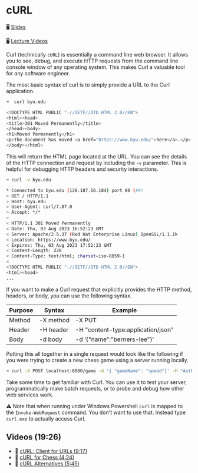 # cURL

🖥️ [Slides](https://docs.google.com/presentation/d/1pM_tUVD7c6kWpHkEwuRpbWmoBFss3GuK/edit?usp=sharing&ouid=114081115660452804792&rtpof=true&sd=true)

🖥️ [Lecture Videos](#videos)

Curl (technically `cURL`) is essentially a command line web browser. It allows you to see, debug, and execute HTTP requests from the command line console window of any operating system. This makes Curl a valuable tool for any software engineer.

The most basic syntax of curl is to simply provide a URL to the Curl application.

```sh
➜  curl byu.edu

<!DOCTYPE HTML PUBLIC "-//IETF//DTD HTML 2.0//EN">
<html><head>
<title>301 Moved Permanently</title>
</head><body>
<h1>Moved Permanently</h1>
<p>The document has moved <a href="https://www.byu.edu/">here</a>.</p>
</body></html>
```

This will return the HTML page located at the URL. You can see the details of the HTTP connection and request by including the `-v` parameter. This is helpful for debugging HTTP headers and security interactions.

```sh
➜ curl -v byu.edu

* Connected to byu.edu (128.187.16.184) port 80 (#0)
> GET / HTTP/1.1
> Host: byu.edu
> User-Agent: curl/7.87.0
> Accept: */*
>
< HTTP/1.1 301 Moved Permanently
< Date: Thu, 03 Aug 2023 16:52:23 GMT
< Server: Apache/2.5.37 (Red Hat Enterprise Linux) OpenSSL/1.1.1k
< Location: https://www.byu.edu/
< Expires: Thu, 03 Aug 2023 17:52:23 GMT
< Content-Length: 228
< Content-Type: text/html; charset=iso-8859-1
<
<!DOCTYPE HTML PUBLIC "-//IETF//DTD HTML 2.0//EN">
<html><head>
...
```

If you want to make a Curl request that explicitly provides the HTTP method, headers, or body, you can use the following syntax.

| Purpose | Syntax    | Example                            |
| ------- | --------- | ---------------------------------- |
| Method  | -X method | -X PUT                             |
| Header  | -H header | -H "content-type:application/json" |
| Body    | -d body   | -d '{"name":"berners-lee"}'        |

Putting this all together in a single request would look like the following if you were trying to create a new chess game using a server running locally.

```sh
➜ curl -X POST localhost:8080/game -d '{ "gameName": "speed"}' -H "Authorization:607b0857"
```

Take some time to get familiar with Curl. You can use it to test your server, programmatically make batch requests, or to probe and debug how other web services work.

⚠ Note that when running under Windows Powershell `curl` is mapped to the `Invoke-WebRequest` command. You don't want to use that. Instead type `curl.exe` to actually access Curl.

## <a name="videos"></a>Videos (19:26)

- 🎥 [cURL: Client for URLs (9:17)](https://byu.hosted.panopto.com/Panopto/Pages/Viewer.aspx?id=16506fca-9d4b-4f5e-89ad-b185015d13e5)
- 🎥 [cURL for Chess (4:24)](https://byu.hosted.panopto.com/Panopto/Pages/Viewer.aspx?id=07ab3fff-d972-45b1-9f9f-b185015fdf9f)
- 🎥 [cURL Alternatives (5:45)](https://byu.hosted.panopto.com/Panopto/Pages/Viewer.aspx?id=10dd7fb8-74c3-4b05-a2db-b18501615517)
